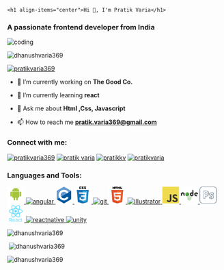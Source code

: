     <h1 align-items="center">Hi 👋, I'm Pratik Varia</h1>
<h3 align-items="center">A passionate frontend developer from India</h3>
<img align-="center" width="400"  src="https://media0.giphy.com/media/v1.Y2lkPTc5MGI3NjExOTdlemx6NnJ1cDljcmR3bmljdjh2dHN0OWM1N2czOGl5cW0yZHY0YyZlcD12MV9pbnRlcm5hbF9naWZfYnlfaWQmY3Q9Zw/qgQUggAC3Pfv687qPC/giphy.gif" alt="coding">

<p align-items="left"> <img src="https://komarev.com/ghpvc/?username=dhanushvaria369&label=Profile%20views&color=0e75b6&style=flat" alt="dhanushvaria369" /> </p>

<p align-items="left"> <a href="https://twitter.com/pratikvaria369" target="blank"><img src="https://img.shields.io/twitter/follow/pratikvaria369?logo=twitter&style=for-the-badge" alt="pratikvaria369" /></a> </p>

- 🔭 I’m currently working on **The Good Co.**

- 🌱 I’m currently learning **react**

- 💬 Ask me about **Html ,Css, Javascript**

- 📫 How to reach me **pratik.varia369@gmail.com**

<h3 align-items="left">Connect with me:</h3>
<p align-items="left">
<a href="https://twitter.com/pratikvaria369" target="blank"><img align-items="center" src="https://raw.githubusercontent.com/rahuldkjain/github-profile-readme-generator/master/src/images/icons/Social/twitter.svg" alt="pratikvaria369" height="30" width="40" /></a>
<a href="https://linkedin.com/in/pratik varia" target="blank"><img align-items="center" src="https://raw.githubusercontent.com/rahuldkjain/github-profile-readme-generator/master/src/images/icons/Social/linked-in-alt.svg" alt="pratik varia" height="30" width="40" /></a>
<a href="https://instagram.com/pratikkv" target="blank"><img align-items="center" src="https://raw.githubusercontent.com/rahuldkjain/github-profile-readme-generator/master/src/images/icons/Social/instagram.svg" alt="pratikkv" height="30" width="40" /></a>
<a href="https://www.youtube.com/c/pratikvaria" target="blank"><img align-items="center" src="https://raw.githubusercontent.com/rahuldkjain/github-profile-readme-generator/master/src/images/icons/Social/youtube.svg" alt="pratikvaria" height="30" width="40" /></a>
</p>

<h3 align-items="left">Languages and Tools:</h3>
<p align-items="left"> <a href="https://developer.android.com" target="_blank" rel="noreferrer"> <img src="https://raw.githubusercontent.com/devicons/devicon/master/icons/android/android-original-wordmark.svg" alt="android" width="40" height="40"/> </a> <a href="https://angular.io" target="_blank" rel="noreferrer"> <img src="https://angular.io/assets/images/logos/angular/angular.svg" alt="angular" width="40" height="40"/> </a> <a href="https://www.cprogramming.com/" target="_blank" rel="noreferrer"> <img src="https://raw.githubusercontent.com/devicons/devicon/master/icons/c/c-original.svg" alt="c" width="40" height="40"/> </a> <a href="https://www.w3schools.com/css/" target="_blank" rel="noreferrer"> <img src="https://raw.githubusercontent.com/devicons/devicon/master/icons/css3/css3-original-wordmark.svg" alt="css3" width="40" height="40"/> </a> <a href="https://git-scm.com/" target="_blank" rel="noreferrer"> <img src="https://www.vectorlogo.zone/logos/git-scm/git-scm-icon.svg" alt="git" width="40" height="40"/> </a> <a href="https://www.w3.org/html/" target="_blank" rel="noreferrer"> <img src="https://raw.githubusercontent.com/devicons/devicon/master/icons/html5/html5-original-wordmark.svg" alt="html5" width="40" height="40"/> </a> <a href="https://www.adobe.com/in/products/illustrator.html" target="_blank" rel="noreferrer"> <img src="https://www.vectorlogo.zone/logos/adobe_illustrator/adobe_illustrator-icon.svg" alt="illustrator" width="40" height="40"/> </a> <a href="https://developer.mozilla.org/en-US/docs/Web/JavaScript" target="_blank" rel="noreferrer"> <img src="https://raw.githubusercontent.com/devicons/devicon/master/icons/javascript/javascript-original.svg" alt="javascript" width="40" height="40"/> </a> <a href="https://nodejs.org" target="_blank" rel="noreferrer"> <img src="https://raw.githubusercontent.com/devicons/devicon/master/icons/nodejs/nodejs-original-wordmark.svg" alt="nodejs" width="40" height="40"/> </a> <a href="https://www.photoshop.com/en" target="_blank" rel="noreferrer"> <img src="https://raw.githubusercontent.com/devicons/devicon/master/icons/photoshop/photoshop-line.svg" alt="photoshop" width="40" height="40"/> </a> <a href="https://reactjs.org/" target="_blank" rel="noreferrer"> <img src="https://raw.githubusercontent.com/devicons/devicon/master/icons/react/react-original-wordmark.svg" alt="react" width="40" height="40"/> </a> <a href="https://reactnative.dev/" target="_blank" rel="noreferrer"> <img src="https://reactnative.dev/img/header_logo.svg" alt="reactnative" width="40" height="40"/> </a> <a href="https://unity.com/" target="_blank" rel="noreferrer"> <img src="https://www.vectorlogo.zone/logos/unity3d/unity3d-icon.svg" alt="unity" width="40" height="40"/> </a> </p>

<p><img align-items="left" src="https://github-readme-stats.vercel.app/api/top-langs?username=dhanushvaria369&show_icons=true&locale=en&layout=compact" alt="dhanushvaria369" /></p>

<p>&nbsp;<img align-items="center" src="https://github-readme-stats.vercel.app/api?username=dhanushvaria369&show_icons=true&locale=en" alt="dhanushvaria369" /></p>

<p><img align-items="center" src="https://github-readme-streak-stats.herokuapp.com/?user=dhanushvaria369&" alt="dhanushvaria369" /></p>
